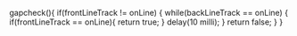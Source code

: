 gapcheck(){
	if(frontLineTrack != onLine)
	{
		while(backLineTrack == onLine)
		{
			if(frontLineTrack == onLine){
				return true;
			}
			delay(10 milli);
		}
		return false;
	}
}
			